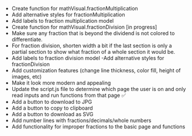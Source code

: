 - Create function for mathVisual.fractionMultiplication
- Add alternative styles for fractionMultiplication
- Add labels to fraction multiplication model
- Create function for mathVisual.fractionDivision [in progress]
- Make sure any fraction that is beyond the dividend is not colored to differentiate.
- For fraction division, shorten width a bit if the last section is only a partial section to show what fraction of a whole section it would be.
- Add labels to fraction division model
  -Add alternative styles for fractionDivision
- Add customization features (change line thickness, color fill, height of images, etc)
- Make it look more modern and appealing
- Update the script.js file to determine which page the user is on and only read inputs and run functions from that page ✅
- Add a button to download to JPG
- Add a button to copy to clipboard
- Add a button to download as SVG
- Add number lines with fractions/decimals/whole numbers
- Add functionality for improper fractions to the basic page and functions
